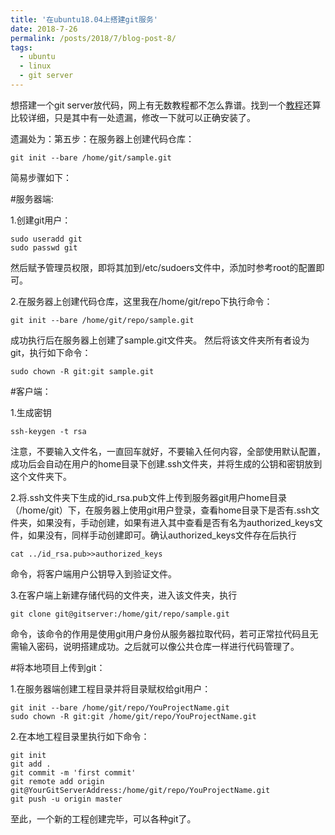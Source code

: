 ```yaml
---
title: '在ubuntu18.04上搭建git服务'
date: 2018-7-26
permalink: /posts/2018/7/blog-post-8/
tags:
  - ubuntu
  - linux
  - git server
---
```


想搭建一个git server放代码，网上有无数教程都不怎么靠谱。找到一个[教程](https://www.cnblogs.com/daner1257/archive/2019/04/24/10761849.html)还算比较详细，只是其中有一处遗漏，修改一下就可以正确安装了。

遗漏处为：第五步：在服务器上创建代码仓库：

```
git init --bare /home/git/sample.git
```

简易步骤如下：

#服务器端:

1.创建git用户：
```
sudo useradd git
sudo passwd git
``` 
然后赋予管理员权限，即将其加到/etc/sudoers文件中，添加时参考root的配置即可。

2.在服务器上创建代码仓库，这里我在/home/git/repo下执行命令：
```
git init --bare /home/git/repo/sample.git
```
成功执行后在服务器上创建了sample.git文件夹。
然后将该文件夹所有者设为git，执行如下命令：
```
sudo chown -R git:git sample.git
```

#客户端：

1.生成密钥
```
ssh-keygen -t rsa
```
注意，不要输入文件名，一直回车就好，不要输入任何内容，全部使用默认配置，成功后会自动在用户的home目录下创建.ssh文件夹，并将生成的公钥和密钥放到这个文件夹下。

2.将.ssh文件夹下生成的id_rsa.pub文件上传到服务器git用户home目录（/home/git）下，在服务器上使用git用户登录，查看home目录下是否有.ssh文件夹，如果没有，手动创建，如果有进入其中查看是否有名为authorized_keys文件，如果没有，同样手动创建即可。确认authorized_keys文件存在后执行
```
cat ../id_rsa.pub>>authorized_keys
```
命令，将客户端用户公钥导入到验证文件。

3.在客户端上新建存储代码的文件夹，进入该文件夹，执行
```
git clone git@gitserver:/home/git/repo/sample.git
```
命令，该命令的作用是使用git用户身份从服务器拉取代码，若可正常拉代码且无需输入密码，说明搭建成功。之后就可以像公共仓库一样进行代码管理了。


#将本地项目上传到git：

1.在服务器端创建工程目录并将目录赋权给git用户：
```
git init --bare /home/git/repo/YouProjectName.git
sudo chown -R git:git /home/git/repo/YouProjectName.git
```

2.在本地工程目录里执行如下命令：
```
git init
git add .
git commit -m 'first commit'
git remote add origin git@YourGitServerAddress:/home/git/repo/YouProjectName.git
git push -u origin master
```
至此，一个新的工程创建完毕，可以各种git了。